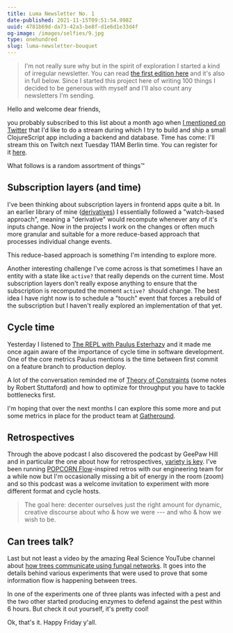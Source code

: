 ```yaml
---
title: Luma Newsletter No. 1
date-published: 2021-11-15T09:51:54.998Z
uuid: 4781b69d-da73-42a3-be8f-d1e6d1e33d4f
og-image: /images/selfies/9.jpg
type: onehundred
slug: luma-newsletter-bouquet
---
```


> I'm not really sure why but in the spirit of exploration I started a kind of irregular newsletter. You can read [the first edition here](https://lu.ma/p/MnWMR5rLJHDcWL5/Martin-says-Welcome) and it's also in full below. Since I started this project here of writing 100 things I decided to be generous with myself and I'll also count any newsletters I'm sending.

Hello and welcome dear friends,

you probably subscribed to this list about a month ago when [I mentioned on Twitter](https://twitter.com/martinklepsch/status/1428333611992993795) that I'd like to do a stream during which I try to build and ship a small ClojureScript app including a backend and database. Time has come: I'll stream this on Twitch next Tuesday 11AM Berlin time. You can register for it [here](https://lu.ma/hackers-cljs).

What follows is a random assortment of things™

Subscription layers (and time)
-------------------------------

I've been thinking about subscription layers in frontend apps quite a bit. In an earlier library of mine ([derivatives](https://github.com/martinklepsch/derivatives)) I essentially followed a "watch-based approach", meaning a "derivative" would recompute whenever any of it's inputs change. Now in the projects I work on the changes or often much more granular and suitable for a more reduce-based approach that processes individual change events.

This reduce-based approach is something I'm intending to explore more.

Another interesting challenge I've come across is that sometimes I have an entity with a state like `active?` that really depends on the current time. Most subscription layers don't really expose anything to ensure that the subscription is recomputed the moment `active? `should change. The best idea I have right now is to schedule a "touch" event that forces a rebuild of the subscription but I haven't really explored an implementation of that yet.

Cycle time
-----------

Yesterday I listened to [The REPL with Paulus Esterhazy](https://www.therepl.net/episodes/40/) and it made me once again aware of the importance of cycle time in software development. One of the core metrics Paulus mentions is the time between first commit on a feature branch to production deploy.

A lot of the conversation reminded me of [Theory of Constraints](https://www.notion.so/rostnl/Systems-Thinking-Notes-Resources-2871c456284b47388b7a76d47521038c#2c3b8ac9282848f9b5506134c38202d9) (some notes by Robert Stuttaford) and how to optimize for throughput you have to tackle bottlenecks first.

I'm hoping that over the next months I can explore this some more and put some metrics in place for the product team at [Gatheround](https://gatheround.com/).

Retrospectives
---------------

Through the above podcast I also discovered the podcast by GeePaw Hill and in particular the one about how for retrospectives, [variety is key](https://www.geepawhill.org/2020/08/04/retrospectives-variety-is-key/). I've been running [POPCORN Flow](https://www.youtube.com/watch?v=cqtxMy58kz8)-inspired retros with our engineering team for a while now but I'm occasionally missing a bit of energy in the room (zoom) and so this podcast was a welcome invitation to experiment with more different format and cycle hosts.

> The goal here: decenter ourselves just the right amount for dynamic, creative discourse about who & how we were --- and who & how we wish to be.

Can trees talk?
----------------

Last but not least a video by the amazing Real Science YouTube channel about [how trees communicate using fungal networks](https://www.youtube.com/watch?v=9HiADisBfQ0). It goes into the details behind various experiments that were used to prove that some information flow is happening between trees.

In one of the experiments one of three plants was infected with a pest and the two other started producing enzymes to defend against the pest within 6 hours. But check it out yourself, it's pretty cool!

Ok, that's it. Happy Friday y'all.
